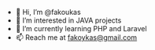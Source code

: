 - 👋 Hi, I’m @fakoukas
- 👀 I’m interested in JAVA projects
- 🌱 I’m currently learning PHP and Laravel
- 📫 Reach me at fakoykas@gmail.com

<!---
fakoukas/fakoukas is a ✨ special ✨ repository because its `README.md` (this file) appears on your GitHub profile.
You can click the Preview link to take a look at your changes.
--->
